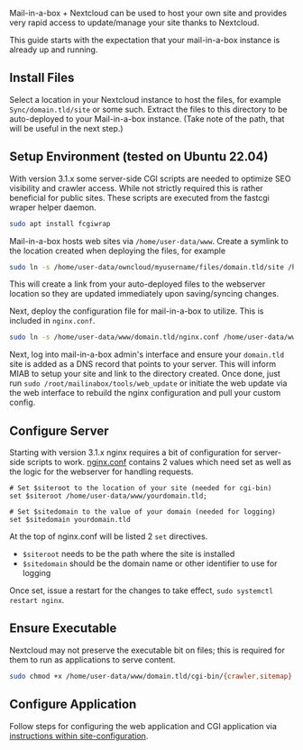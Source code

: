 Mail-in-a-box + Nextcloud can be used to host your own site and provides very rapid access to update/manage your site thanks to Nextcloud.

This guide starts with the expectation that your mail-in-a-box instance is already up and running.

## Install Files

Select a location in your Nextcloud instance to host the files, for example `Sync/domain.tld/site` or some such.  Extract the files to this directory to be auto-deployed to your Mail-in-a-box instance.  (Take note of the path, that will be useful in the next step.)


## Setup Environment (tested on Ubuntu 22.04)

With version 3.1.x some server-side CGI scripts are needed to optimize SEO visibility and crawler access.  While not strictly required this is rather beneficial for public sites.  These scripts are executed from the fastcgi wraper helper daemon.

```.sh
sudo apt install fcgiwrap
```

Mail-in-a-box hosts web sites via `/home/user-data/www`.  Create a symlink to the location created when deploying the files, for example

```.sh
sudo ln -s /home/user-data/owncloud/myusername/files/domain.tld/site /home/user-data/www/domain.tld
```

This will create a link from your auto-deployed files to the webserver location so they are updated immediately upon saving/syncing changes.

Next, deploy the configuration file for mail-in-a-box to utilize.  This is included in `nginx.conf`.

```.sh
sudo ln -s /home/user-data/www/domain.tld/nginx.conf /home/user-data/www/domain.tld.conf
```

Next, log into mail-in-a-box admin's interface and ensure your `domain.tld` site is added as a DNS record that points to your server.  This will inform MIAB to setup your site and link to the directory created.  Once done, just run `sudo /root/mailinabox/tools/web_update` or initiate the web update via the web interface to rebuild the nginx configuration and pull your custom config.


## Configure Server

Starting with version 3.1.x nginx requires a bit of configuration for server-side scripts to work.
[nginx.conf](examples/nginx.conf) contains 2 values which need set as well as the logic for the webserver for handling requests.

```
# Set $siteroot to the location of your site (needed for cgi-bin)
set $siteroot /home/user-data/www/yourdomain.tld;

# Set $sitedomain to the value of your domain (needed for logging)
set $sitedomain yourdomain.tld
```

At the top of nginx.conf will be listed 2 `set` directives.

* `$siteroot` needs to be the path where the site is installed
* `$sitedomain` should be the domain name or other identifier to use for logging

Once set, issue a restart for the changes to take effect, `sudo systemctl restart nginx`.


## Ensure Executable

Nextcloud may not preserve the executable bit on files; this is required for them to run as applications to serve content.

```.sh
sudo chmod +x /home/user-data/www/domain.tld/cgi-bin/{crawler,sitemap}.py
```

## Configure Application

Follow steps for configuring the web application and CGI application via [instructions within site-configuration](examples/posts/site-configuration.md).
